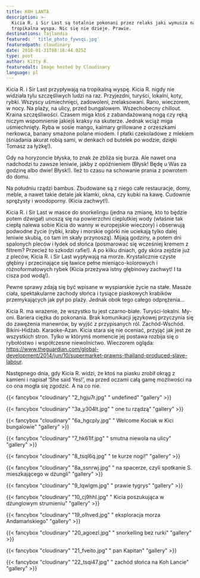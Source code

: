 ```yaml
---
title: KOH LANTA
description: >-
  Kicia R. i Sir Last są totalnie pokonani przez relaks jaki wymusza na nich
  tropikalna wyspa. Nic się nie dzieje. Prawie.
destinations: Tajlandia
featured: ' title_photo_fywsqi.jpg'
featuredpath: cloudinary
date: 2018-01-31T08:16:44.025Z
type: post
author: Kitty R.
featuredalt: Image hosted by Cloudinary
language: pl
---
```

Kicia R. i Sir Last przypływają na tropikalną wyspę. Kicia R. nigdy nie widziała tylu szczęśliwych ludzi na raz. Przyjezdni, turyści, lokalni, koty, rybki. Wszyscy uśmiechnięci, zadowoleni, zrelaksowani. Rano, wieczorem, w nocy. Na plaży, na ulicy, przed bungalowem. Wszechobecny chillout. Kraina szczęśliwości. Czasem miga ktoś z zabandażowaną nogą czy ręką niczym wspomnienie jakiejś kraksy na skuterze. Jednak wciąż miga uśmiechnięty. Ryba w sosie mango, kalmary grillowane z orzeszkami nerkowca, banany smażone polane miodem. I płatki czekoladowe z mlekiem (śniadania akurat robią sami, w denkach od butelek po wodzie, dzięki Tomasz za łyżkę!).

Gdy na horyzoncie błyska, to znak że zbliża się burza. Ale nawet ona nadchodzi tu zawsze leniwie, jakby z opóźnieniem (Błysk! Będę u Was za godzinę albo dwie! Błysk!). Ileż to czasu na schowanie prania z powrotem do domu. 

Na południu rządzi bambus. Zbudowane są z niego całe restauracje, domy, meble, a nawet takie detale jak klamki, okna, czy kubki na kawę. Cudownie sprężysty i woodoporny. (Kicia zachwyt!).

Kicia R. i Sir Last w masce do snorkelingu (jedna na zmianę, kto to będzie potem dźwigał) unoszą się na powierzchni cieplutkiej wody (właśnie tak ciepłą nalewa sobie Kicia do wanny w europejskie wieczory) i obserwują podwodne życie (rybki, kraby i morskie ogórki nie uciekają tylko dalej leniwie skubią, co tam im skały przynoszą). Mijają godziny, a potem dni spalonych pleców i łydek od słońca (posmarować się wcześniej kremem z filtrem? Przecież to szkodzi rafie!). A po kilku dniach, gdy skóra zejdzie już z pleców, Kicia R. i Sir Last wypływają na morze. Krystalicznie czyste głębiny i przecinające się ławice pełne mieniąco-kolorowych i różnoformatowych rybek (Kicia przeżywa istny głębinowy zachwyt! I ta cisza pod wodą!).

Pewne sprawy zdają się być wpisane w wyspiarskie życie na stałe. Masaże ciała, spektakularne zachody słońca i tysiące piaskowych krabików przemykających jak pył po plaży. Jednak obok tego całego odprężenia…

Kicia R. ma wrażenie, że wszystko tu jest czarno-białe. Turyści-lokalni. My-oni. Bariera ciężka do pokonania. Brak komunikacji językowej przyczynia się do zawężenia manewrów, by wyjść z przypisanych ról. Zachód-Wschód.  Bikini-Hidżab. Karaoke-Azan. Kicia stara się nie oceniać, przyjąć jak jest ze wszystkich stron. Tylko w którymś momencie jej postawa rozbija się o rybołóstwo i współczesne niewolnictwo. Wieczorem ogląda: https://www.theguardian.com/global-development/2014/jun/10/supermarket-prawns-thailand-produced-slave-labour. 

Następnego dnia,  gdy Kicia R. widzi, że ktoś na piasku zrobił okrąg z kamieni i napisał ‘She said Yes!’, ma przed oczami całą gamę możliwości na co ona mogła się zgodzić. A na co nie.







{{< fancybox "cloudinary" "2_hgju7r.jpg" "  undefined" "gallery" >}}

{{< fancybox "cloudinary" "3a_y304lt.jpg" " one tu rządzą" "gallery" >}}

{{< fancybox "cloudinary" "6a_hgcply.jpg" " Welcome Kociak w Kici bungalowie" "gallery" >}}

{{< fancybox "cloudinary" "7_hk61lf.jpg" " smutna niewola na ulicy" "gallery" >}}

{{< fancybox "cloudinary" "8_tsql6q.jpg" " te kurze nogi!" "gallery" >}}

{{< fancybox "cloudinary" "8a_ssnrwj.jpg" " na spacerze, czyli spotkanie S. mieszkającego w dżungli" "gallery" >}}

{{< fancybox "cloudinary" "9_lqwlgm.jpg" " prawie tygrys" "gallery" >}}

{{< fancybox "cloudinary" "10_cj9hhl.jpg" " Kicia poszukująca w dżunglowym strumieniu" "gallery" >}}

{{< fancybox "cloudinary" "19_olhved.jpg" " eksploracja morza Andamańskiego" "gallery" >}}

{{< fancybox "cloudinary" "20_agoezl.jpg" " snorkelling bez rurki" "gallery" >}}

{{< fancybox "cloudinary" "21_fveito.jpg" " pan Kapitan" "gallery" >}}

{{< fancybox "cloudinary" "22_tsqi47.jpg" " zachód słońca na Koh Lancie" "gallery" >}}
